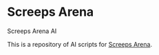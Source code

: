# Screeps Arena
Screeps Arena AI

This is a repository of AI scripts for [Screeps Arena](https://store.steampowered.com/app/1137320/Screeps_Arena/).